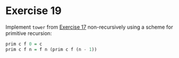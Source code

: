 # Exercise 19

Implement `tower` from [Exercise 17](17-tower-infinity.md) non-recursively using a scheme for primitive recursion:

```Haskell
prim c f 0 = c
prim c f n = f n (prim c f (n - 1))
```
